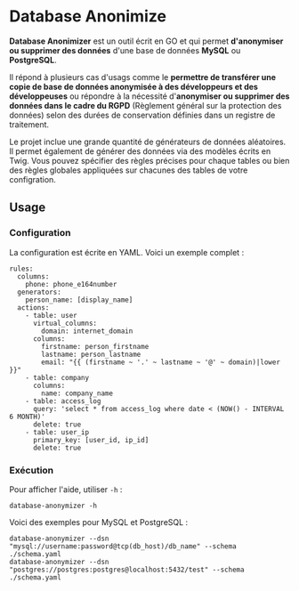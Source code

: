 # Database Anonimize

**Database Anonimizer** est un outil écrit en GO et qui permet **d'anonymiser ou supprimer des données** d'une base de données **MySQL** ou **PostgreSQL**.

Il répond à plusieurs cas d'usags comme le **permettre de transférer une copie de base de données anonymisée à des développeurs et des développeuses** ou répondre à la nécessité d'**anonymiser ou supprimer des données dans le cadre du RGPD** (Règlement général sur la protection des données) selon des durées de conservation définies dans un registre de traitement.

Le projet inclue une grande quantité de générateurs de données aléatoires. Il permet également de générer des données via des modèles écrits en Twig. Vous pouvez spécifier des règles précises pour chaque tables ou bien des règles globales appliquées sur chacunes des tables de votre configration.

## Usage

### Configuration

La configuration est écrite en YAML. Voici un exemple complet :

```
rules:
  columns:
    phone: phone_e164number
  generators:
    person_name: [display_name]
  actions:
    - table: user
      virtual_columns:
        domain: internet_domain
      columns:
        firstname: person_firstname
        lastname: person_lastname
        email: "{{ (firstname ~ '.' ~ lastname ~ '@' ~ domain)|lower }}"
    - table: company
      columns:
        name: company_name
    - table: access_log
      query: 'select * from access_log where date < (NOW() - INTERVAL 6 MONTH)'
      delete: true
    - table: user_ip
      primary_key: [user_id, ip_id]
      delete: true
```

### Exécution

Pour afficher l'aide, utiliser `-h` :

```
database-anonymizer -h
```

Voici des exemples pour MySQL et PostgreSQL :

```
database-anonymizer --dsn "mysql://username:password@tcp(db_host)/db_name" --schema ./schema.yaml
database-anonymizer --dsn "postgres://postgres:postgres@localhost:5432/test" --schema ./schema.yaml
```
